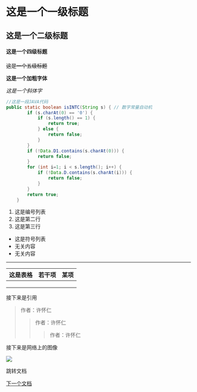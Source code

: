 # 这是一个一级标题

## 这是一个二级标题

#### 这是一个四级标题

~~这是一个五级标题~~

**这是一个加粗字体**

*这是一个斜体字*

```java
//这是一段JAVA代码
public static boolean isINTC(String s) { // 数字常量自动机
		if (s.charAt(0) == '0') {
			if (s.length() == 1) {
				return true;
			} else {
				return false;
			}
		}
		if (!Data.D1.contains(s.charAt(0))) {
			return false;
		}
		for (int i=1; i < s.length(); i++) {
			if (!Data.D.contains(s.charAt(i))) {
				return false;
			}
		}
		return true;
	}
```

1. 这是编号列表
2. 这是第二行
3. 这是第三行

- 这是符号列表
- 无关内容
- 无关内容

------

| 这是表格 | 若干项 | 某项 |
| -------- | ------ | ---- |
|          |        |      |
|          |        |      |
|          |        |      |

接下来是引用

> 作者：许怀仁
>
> > 作者：许怀仁
> >
> > > 作者：许怀仁

接下来是网络上的图像

![](https://gss0.baidu.com/70cFfyinKgQFm2e88IuM_a/baike/pic/item/77094b36acaf2eddb8f23230831001e9380193e3.jpg)

跳转文档

[下一个文档](./WH.md)
